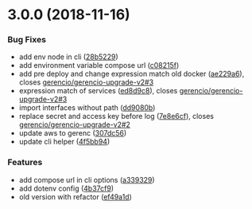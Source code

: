 <a name="3.0.0"></a>
# 3.0.0 (2018-11-16)


### Bug Fixes

* add env node in cli ([28b5229](https://github.com/gerencio/gerencio-upgrade-v3/commit/28b5229))
* add environment variable compose url ([c08215f](https://github.com/gerencio/gerencio-upgrade-v3/commit/c08215f))
* add pre deploy and change expression match old docker ([ae229a6](https://github.com/gerencio/gerencio-upgrade-v3/commit/ae229a6)), closes [gerencio/gerencio-upgrade-v2#3](https://github.com/gerencio/gerencio-upgrade-v2/issues/3)
* expression match of services ([ed8d9c8](https://github.com/gerencio/gerencio-upgrade-v3/commit/ed8d9c8)), closes [gerencio/gerencio-upgrade-v2#3](https://github.com/gerencio/gerencio-upgrade-v2/issues/3)
* import interfaces without path ([dd9080b](https://github.com/gerencio/gerencio-upgrade-v3/commit/dd9080b))
* replace secret and access key before log ([7e8e6cf](https://github.com/gerencio/gerencio-upgrade-v3/commit/7e8e6cf)), closes [gerencio/gerencio-upgrade-v2#2](https://github.com/gerencio/gerencio-upgrade-v2/issues/2)
* update aws to gerenc ([307dc56](https://github.com/gerencio/gerencio-upgrade-v3/commit/307dc56))
* update cli helper ([4f5bb94](https://github.com/gerencio/gerencio-upgrade-v3/commit/4f5bb94))


### Features

* add compose url in cli options ([a339329](https://github.com/gerencio/gerencio-upgrade-v3/commit/a339329))
* add dotenv config ([4b37cf9](https://github.com/gerencio/gerencio-upgrade-v3/commit/4b37cf9))
* old version with refactor ([ef49a1d](https://github.com/gerencio/gerencio-upgrade-v3/commit/ef49a1d))



